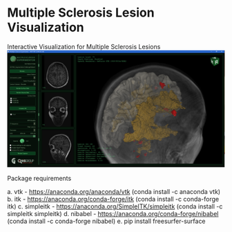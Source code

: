 # Multiple Sclerosis Lesion Visualization
 Interactive Visualization for Multiple Sclerosis Lesions
![Main App](screenshots/screenshotMain.png)

Package requirements

a. vtk - https://anaconda.org/anaconda/vtk    (conda install -c anaconda vtk)
b. itk - https://anaconda.org/conda-forge/itk  (conda install -c conda-forge itk)
c. simpleitk - https://anaconda.org/SimpleITK/simpleitk  (conda install -c simpleitk simpleitk)
d. nibabel - https://anaconda.org/conda-forge/nibabel  (conda install -c conda-forge nibabel)
e. pip install freesurfer-surface
